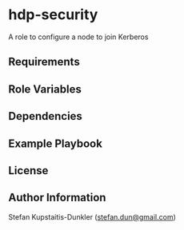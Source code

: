 hdp-security
=========

A role to configure a node to join Kerberos

Requirements
------------

Role Variables
--------------

Dependencies
------------

Example Playbook
----------------

License
-------


Author Information
------------------

Stefan Kupstaitis-Dunkler (stefan.dun@gmail.com)
